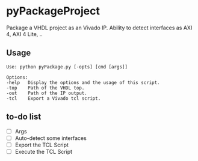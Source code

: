 # pyPackageProject
Package a VHDL project as an Vivado IP. Ability to detect interfaces as AXI 4, AXI 4 Lite, ..


## Usage
    Use: python pyPackage.py [-opts] [cmd [args]]
    
    Options:
    -help   Display the options and the usage of this script.
    -top    Path of the VHDL top.
    -out    Path of the IP output.
    -tcl    Export a Vivado tcl script.

## to-do list

- [ ] Args
- [ ] Auto-detect some interfaces
- [ ] Export the TCL Script
- [ ] Execute the TCL Script
